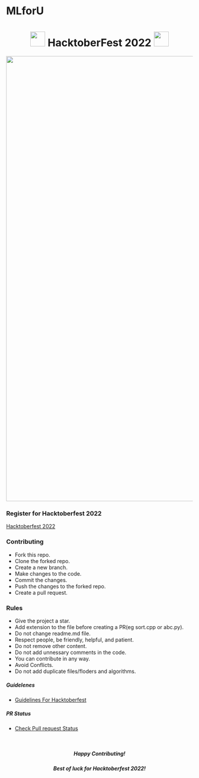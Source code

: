 # MLforU
<h1 align="center"> <img src= "https://www.bleepstatic.com/content/hl-images/2022/04/08/GitHub___headpic.jpg" width= "40" /> HacktoberFest 2022 <img src= "https://www.bleepstatic.com/content/hl-images/2022/04/08/GitHub___headpic.jpg" width= "40" /> </h1>



<img src= "https://blog.tooljet.com/content/images/2022/09/Screenshot-2022-09-27-at-08.03.21.png" width= "1200"/>

### Register for Hacktoberfest 2022
[Hacktoberfest 2022](https://hacktoberfest.digitalocean.com)


### Contributing

* Fork this repo.
* Clone the forked repo.
* Create a new branch.
* Make changes to the code.
* Commit the changes.
* Push the changes to the forked repo.
* Create a pull request.

### Rules

* Give the project a star.
* Add extension to the file before creating a PR(eg sort.cpp or abc.py).
* Do not change readme.md file.
* Respect people, be friendly, helpful, and patient.
* Do not remove other content.
* Do not add unnessary comments in the code.
* You can contribute in any way.
* Avoid Conflicts.
* Do not add duplicate files/floders and algorithms.



##### Guidelenes
- [Guidelines For Hacktoberfest](https://hacktoberfest.com/participation)
##### PR Status 
- [Check Pull request Status](https://hacktoberfest.com/profile)

<br>
<h5 align="center">Happy Contributing!</h5>
<h5 align="center">Best of luck for Hacktoberfest 2022!</h5>

